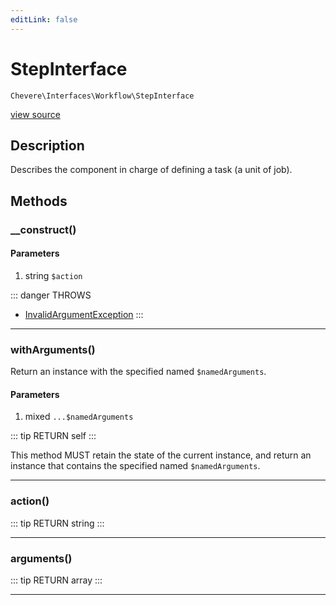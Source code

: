 ```yaml
---
editLink: false
---
```


# StepInterface

`Chevere\Interfaces\Workflow\StepInterface`

[view source](https://github.com/chevere/chevere/blob/master/Workflow/StepInterface.php)

## Description

Describes the component in charge of defining a task (a unit of job).

## Methods

### __construct()

#### Parameters

1. string `$action`

::: danger THROWS
- [InvalidArgumentException](../../Exceptions/Core/InvalidArgumentException.md) 
:::

---

### withArguments()

Return an instance with the specified named `$namedArguments`.

#### Parameters

1. mixed `...$namedArguments`

::: tip RETURN
self
:::

This method MUST retain the state of the current instance, and return
an instance that contains the specified named `$namedArguments`.

---

### action()

::: tip RETURN
string
:::

---

### arguments()

::: tip RETURN
array
:::

---
